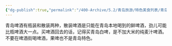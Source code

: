 ```yaml
---
{"dg-publish":true,"permalink":"/400-Archive/5.2/青岛旅游/特色美食列表/青岛啤酒/"}
---
```


青岛啤酒有瓶装和散装两种，散装啤酒是只能在青岛本地喝到的鲜啤酒，劲儿可能比瓶啤酒大一点。买啤酒回去的话，记得买青岛白啤，是不加大米的纯麦汁啤酒。不要在啤酒街喝啤酒，果啤也不是青岛特色。


